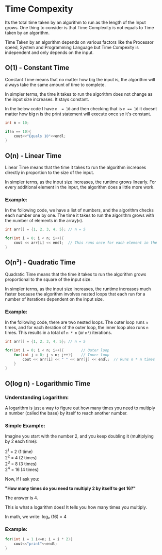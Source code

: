 # Time Compexity


Its the total time taken by an algorithm to run as the length of the Input grows. One thing to consider is that Time Complexity is not equals to Time taken by an algorithm.

Time Taken by an algorithm depends on various factors like the Processor speed, System and Programming Language but Time Compexity is independent and only depends on the input.

## O(1) - Constant Time
Constant Time means that no matter how big the input is, the algorithm will always take the same amount of time to complete.

In simpler terms, the time it takes to run the algorithm does not change as the input size increases. It stays constant.

In the below code I have `n  = 10` and then checking that is `n == 10` it doesnt matter how big n is the print statement will execute once so it's constant.

```c++
int n = 10;

if(n == 10){
    cout<<"Equals 10"<<endl;
}
```

## O(n) - Linear Time  
Linear Time means that the time it takes to run the algorithm increases directly in proportion to the size of the input.

In simpler terms, as the input size increases, the runtime grows linearly. For every additional element in the input, the algorithm does a little more work.

### Example:
In the following code, we have a list of numbers, and the algorithm checks each number one by one. The time it takes to run the algorithm grows with the number of elements in the array(`n`).

```c++
int arr[] = {1, 2, 3, 4, 5}; // n = 5

for(int i = 0; i < n; i++){
    cout << arr[i] << endl;  // This runs once for each element in the list
}

```
## O(n²) - Quadratic Time  
Quadratic Time means that the time it takes to run the algorithm grows proportional to the square of the input size.

In simpler terms, as the input size increases, the runtime increases much faster because the algorithm involves nested loops that each run for a number of iterations dependent on the input size.

### Example:
In the following code, there are two nested loops. The outer loop runs `n` times, and for each iteration of the outer loop, the inner loop also runs `n` times. This results in a total of `n * n` (or `n²`) iterations.

```c++
int arr[] = {1, 2, 3, 4, 5}; // n = 5

for(int i = 0; i < n; i++){        // Outer loop
    for(int j = 0; j < n; j++){    // Inner loop
        cout << arr[i] << " " << arr[j] << endl;  // Runs n * n times
    }
}
```
## O(log n) - Logarithmic Time  
### Understanding Logarithm:
A logarithm is just a way to figure out how many times you need to multiply a number (called the base) by itself to reach another number.
### Simple Example:
Imagine you start with the number 2, and you keep doubling it (multiplying by 2 each time):

2<sup>1</sup> = 2  (1 time)  
2<sup>2</sup> = 4  (2 times)  
2<sup>3</sup> = 8  (3 times)  
2<sup>4</sup> = 16 (4 times)


Now, if I ask you:

**"How many times do you need to multiply 2 by itself to get 16?"**

The answer is 4.

This is what a logarithm does! It tells you how many times you multiply.

In math, we write: log₂ (16) = 4

### Example:


```c++
for(int i = 1 i<=n; i = i * 2){
    cout<<"print"<<endl;
}
```



